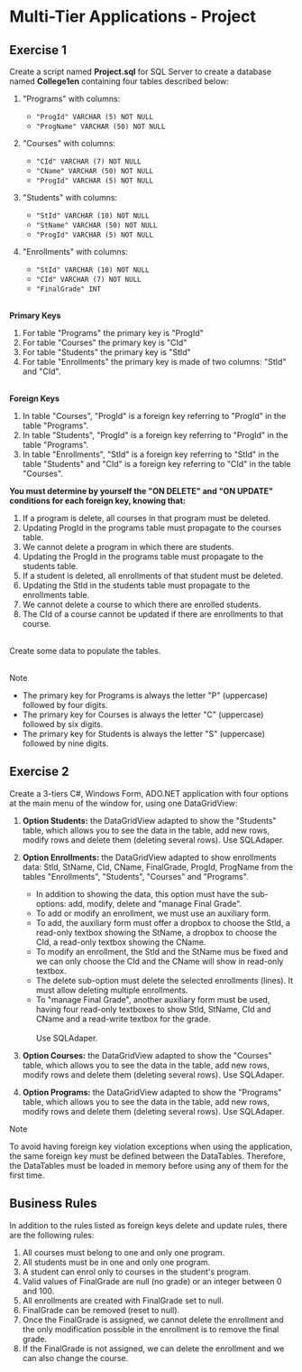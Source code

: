 # Multi-Tier Applications - Project
## Exercise 1
Create a script named **Project.sql** for SQL Server to create a database named
**College1en** containing four tables described below:
1. "Programs" with columns:
   - ```"ProgId" VARCHAR (5) NOT NULL```
   - ```"ProgName" VARCHAR (50) NOT NULL```
2. "Courses" with columns:
   - ```"CId" VARCHAR (7) NOT NULL```
   - ```"CName" VARCHAR (50) NOT NULL```
   - ```"ProgId" VARCHAR (5) NOT NULL```
3. "Students" with columns:
   - ```"StId" VARCHAR (10) NOT NULL```
   - ```"StName" VARCHAR (50) NOT NULL```
   - ```"ProgId" VARCHAR (5) NOT NULL```
     
4. "Enrollments" with columns:
   - ```"StId" VARCHAR (10) NOT NULL```
   - ```"CId" VARCHAR (7) NOT NULL```
   - ```"FinalGrade" INT```

<br> **Primary Keys** <br>
1. For table "Programs" the primary key is "ProgId"
2. For table "Courses" the primary key is "CId"
3. For table "Students" the primary key is "StId"
4. For table "Enrollments" the primary key is made of two columns: "StId" and "CId".


<br> **Foreign Keys** <br>
1. In table "Courses", "ProgId" is a foreign key referring to "ProgId" in the table
"Programs".
2. In table "Students", "ProgId" is a foreign key referring to "ProgId" in the table
"Programs".
3. In table "Enrollments", "StId" is a foreign key referring to "StId" in the table
"Students" and "CId" is a foreign key referring to "CId" in the table "Courses".

**You must determine by yourself the "ON DELETE" and "ON UPDATE" conditions for
each foreign key, knowing that:**
1. If a program is delete, all courses in that program must be deleted.
2. Updating ProgId in the programs table must propagate to the courses table.
3. We cannot delete a program in which there are students.
4. Updating the ProgId in the programs table must propagate to the students table.
5. If a student is deleted, all enrollments of that student must be deleted.
6. Updating the StId in the students table must propagate to the enrollments table.
7. We cannot delete a course to which there are enrolled students.
8. The CId of a course cannot be updated if there are enrollments to that course.

<br>
Create some data to populate the tables. <br><br>

> [!NOTE]
> - The primary key for Programs is always the letter "P" (uppercase) followed by four digits.<br>
> - The primary key for Courses is always the letter "C" (uppercase) followed by six digits.<br>
> - The primary key for Students is always the letter "S" (uppercase) followed by nine digits.



## Exercise 2
Create a 3-tiers C#, Windows Form, ADO.NET application with four options at the
main menu of the window for, using one DataGridView:
1. **Option Students:** the DataGridView adapted to show the "Students" table, which
allows you to see the data in the table, add new rows, modify rows and delete them
(deleting several rows). Use SQLAdaper.
2. **Option Enrollments:** the DataGridView adapted to show enrollments data: StId,
StName, CId, CName, FinalGrade, ProgId, ProgName from the tables "Enrollments",
"Students", "Courses" and "Programs".
    - In addition to showing the data, this option must have the sub-options: add, modify, delete and "manage Final Grade".
    - To add or modify an enrollment, we must use an auxiliary form.
    - To add, the auxiliary form must offer a dropbox to choose the StId, a read-only textbox showing the StName, a dropbox to choose the CId, a read-only textbox showing the CName.
    - To modify an enrollment, the StId and the StName mus be fixed and we can only choose the CId and the CName will show in read-only textbox.
    - The delete sub-option must delete the selected enrollments (lines). It must allow deleting multiple enrollments.
    - To "manage Final Grade", another auxiliary form must be used, having four read-only textboxes to show StId, StName, CId and CName and a read-write textbox for the grade.<br><br>
Use SQLAdaper.

3. **Option Courses:** the DataGridView adapted to show the "Courses" table, which
allows you to see the data in the table, add new rows, modify rows and delete them
(deleting several rows). Use SQLAdaper.
4. **Option Programs:** the DataGridView adapted to show the "Programs" table, which
allows you to see the data in the table, add new rows, modify rows and delete them
(deleting several rows). Use SQLAdaper.

> [!NOTE]
> To avoid having foreign key violation exceptions when using the application, the
same foreign key must be defined between the DataTables. Therefore, the DataTables
must be loaded in memory before using any of them for the first time.

## Business Rules
In addition to the rules listed as foreign keys delete and update rules, there are the
following rules:
1. All courses must belong to one and only one program.
2. All students must be in one and only one program.
3. A student can enrol only to courses in the student's program.
4. Valid values of FinalGrade are null (no grade) or an integer between 0 and 100.
5. All enrollments are created with FinalGrade set to null.
6. FinalGrade can be removed (reset to null).
7. Once the FinalGrade is assigned, we cannot delete the enrollment and the only
modification possible in the enrollment is to remove the final grade.
8. If the FinalGrade is not assigned, we can delete the enrollment and we can also
change the course.
